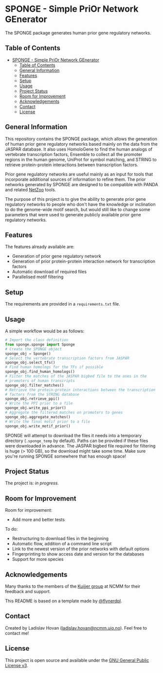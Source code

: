 # SPONGE - Simple PriOr Network GEnerator
The SPONGE package generates human prior gene regulatory networks.


## Table of Contents
- [SPONGE - Simple PriOr Network GEnerator](#sponge---simple-prior-network-generator)
  - [Table of Contents](#table-of-contents)
  - [General Information](#general-information)
  - [Features](#features)
  - [Setup](#setup)
  - [Usage](#usage)
  - [Project Status](#project-status)
  - [Room for Improvement](#room-for-improvement)
  - [Acknowledgements](#acknowledgements)
  - [Contact](#contact)
  - [License](#license)


## General Information
This repository contains the SPONGE package, which allows the generation 
of human prior gene regulatory networks based mainly on the data from 
the JASPAR database. It also uses HomoloGene to find the human analogs 
of vertebrate transcription factors, Ensemble to collect all the 
promoter regions in the human genome, UniProt for symbol matching, and
STRING to retrieve protein-protein interactions between transcription
factors.

Prior gene regulatory networks are useful mainly as an input for tools
that incorporate additional sources of information to refine them.
The prior networks generated by SPONGE are designed to be compatible
with PANDA and related [NetZoo](https://github.com/netZoo/netZooPy) 
tools.

The purpose of this project is to give the ability to generate prior 
gene regulatory networks to people who don't have the knowledge or 
inclination to do the genome-wide motif search, but would still like
to change some parameters that were used to generate publicly available
prior gene regulatory networks.


## Features
The features already available are:
- Generation of prior gene regulatory network
- Generation of prior protein-protein interaction network for
  transcription factors
- Automatic download of required files
- Parallelised motif filtering


## Setup
The requirements are provided in a `requirements.txt` file.


## Usage
A simple workflow would be as follows:

``` python
# Import the class definition
from sponge.sponge import Sponge
# Create the SPONGE object
sponge_obj = Sponge()
# Select the vertebrate transcription factors from JASPAR
sponge_obj.select_tfs()
# Find human homologs for the TFs if possible
sponge_obj.find_human_homologs()
# Filter the matches of the JASPAR bigbed file to the ones in the
# promoters of human transcripts
sponge_obj.filter_matches()
# Retrieve the protein-protein interactions between the transcription
# factors from the STRING database
sponge_obj.retrieve_ppi()
# Write the PPI prior to a file
sponge_obj.write_ppi_prior()
# Aggregate the filtered matches on promoters to genes
sponge_obj.aggregate_matches()
# Write the final motif prior to a file
sponge_obj.write_motif_prior()
```

SPONGE will attempt to download the files it needs into a temporary 
directory (`.sponge_temp` by default). Paths can be provided if these
files were downloaded in advance. The JASPAR bigbed file required for
filtering is huge (> 100 GB), so the download might take some time. Make
sure you're running SPONGE somewhere that has enough space!


## Project Status
The project is: _in progress_.


## Room for Improvement
Room for improvement:
- Add more and better tests

To do:
- Restructuring to download files in the beginning
- Automatic flow, addition of a command line script
- Link to the newest version of the prior networks with default options
- Fingerprinting to show access date and version for the databases
- Support for more species


## Acknowledgements
Many thanks to the members of the 
[Kuijjer group](https://www.kuijjerlab.org/) 
at NCMM for their feedback and support.

This README is based on a template made by 
[@flynerdpl](https://www.flynerd.pl/).


## Contact
Created by Ladislav Hovan (ladislav.hovan@ncmm.uio.no).
Feel free to contact me!


## License
This project is open source and available under the 
[GNU General Public License v3](LICENSE).
